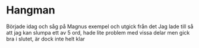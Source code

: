 # Hangman
Började idag och såg på Magnus exempel och utgick från det
Jag lade till så att jag kan slumpa ett av 5 ord, hade lite problem med vissa delar men gick bra i slutet, är dock inte helt klar
